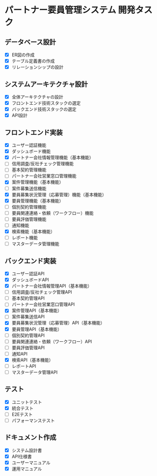 # パートナー要員管理システム 開発タスク

## データベース設計
- [x] ER図の作成
- [x] テーブル定義書の作成
- [x] リレーションシップの設計

## システムアーキテクチャ設計
- [x] 全体アーキテクチャの設計
- [x] フロントエンド技術スタックの選定
- [x] バックエンド技術スタックの選定
- [x] API設計

## フロントエンド実装
- [x] ユーザー認証機能
- [x] ダッシュボード機能
- [x] パートナー会社情報管理機能（基本機能）
- [ ] 信用調査/反社チェック管理機能
- [ ] 基本契約管理機能
- [ ] パートナー会社営業窓口管理機能
- [x] 案件管理機能（基本機能）
- [ ] 案件募集送信機能
- [x] 要員募集状況管理（応募管理）機能（基本機能）
- [x] 要員管理機能（基本機能）
- [ ] 個別契約管理機能
- [ ] 要員関連連絡・依頼（ワークフロー）機能
- [ ] 要員評価管理機能
- [ ] 通知機能
- [x] 検索機能（基本機能）
- [ ] レポート機能
- [ ] マスターデータ管理機能

## バックエンド実装
- [x] ユーザー認証API
- [x] ダッシュボードAPI
- [x] パートナー会社情報管理API（基本機能）
- [ ] 信用調査/反社チェック管理API
- [ ] 基本契約管理API
- [ ] パートナー会社営業窓口管理API
- [x] 案件管理API（基本機能）
- [ ] 案件募集送信API
- [x] 要員募集状況管理（応募管理）API（基本機能）
- [x] 要員管理API（基本機能）
- [ ] 個別契約管理API
- [ ] 要員関連連絡・依頼（ワークフロー）API
- [ ] 要員評価管理API
- [ ] 通知API
- [x] 検索API（基本機能）
- [ ] レポートAPI
- [ ] マスターデータ管理API

## テスト
- [x] ユニットテスト
- [x] 統合テスト
- [ ] E2Eテスト
- [ ] パフォーマンステスト

## ドキュメント作成
- [x] システム設計書
- [x] API仕様書
- [x] ユーザーマニュアル
- [x] 運用マニュアル
